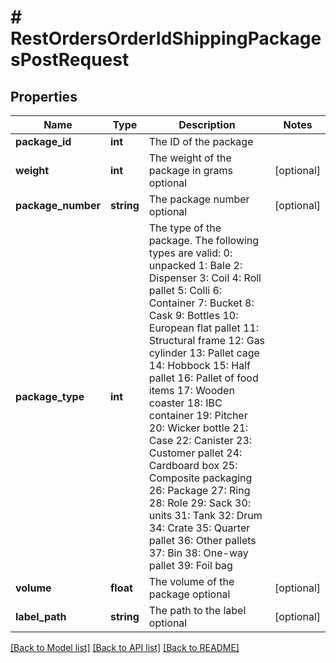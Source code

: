 # # RestOrdersOrderIdShippingPackagesPostRequest

## Properties

Name | Type | Description | Notes
------------ | ------------- | ------------- | -------------
**package_id** | **int** | The ID of the package |
**weight** | **int** | The weight of the package in grams optional | [optional]
**package_number** | **string** | The package number optional | [optional]
**package_type** | **int** | The type of the package. The following types are valid:  0: unpacked 1: Bale 2: Dispenser 3: Coil 4: Roll pallet 5: Colli 6: Container 7: Bucket 8: Cask 9: Bottles 10: European flat pallet 11: Structural frame 12: Gas cylinder 13: Pallet cage 14: Hobbock 15: Half pallet 16: Pallet of food items 17: Wooden coaster 18: IBC container 19: Pitcher 20: Wicker bottle 21: Case 22: Canister 23: Customer pallet 24: Cardboard box 25: Composite packaging 26: Package 27: Ring 28: Role 29: Sack 30: units 31: Tank 32: Drum 34: Crate 35: Quarter pallet 36: Other pallets 37: Bin 38: One-way pallet 39: Foil bag |
**volume** | **float** | The volume of the package optional | [optional]
**label_path** | **string** | The path to the label optional | [optional]

[[Back to Model list]](../../README.md#models) [[Back to API list]](../../README.md#endpoints) [[Back to README]](../../README.md)
